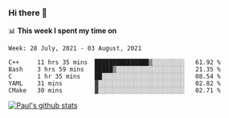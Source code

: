 ### Hi there 👋

📊 **This week I spent my time on**
<!--START_SECTION:waka-->
```text
Week: 28 July, 2021 - 03 August, 2021

C++     11 hrs 35 mins  ███████████████▒░░░░░░░░░   61.92 % 
Bash    3 hrs 59 mins   █████▒░░░░░░░░░░░░░░░░░░░   21.35 % 
C       1 hr 35 mins    ██░░░░░░░░░░░░░░░░░░░░░░░   08.54 % 
YAML    31 mins         ▓░░░░░░░░░░░░░░░░░░░░░░░░   02.82 % 
CMake   30 mins         ▓░░░░░░░░░░░░░░░░░░░░░░░░   02.71 % 
```
<!--END_SECTION:waka-->


[![Paul's github stats](https://github-readme-stats.vercel.app/api?username=mickeyouyou&theme=dracula&show_icons=true)](https://github.com/anuraghazra/github-readme-stats)
